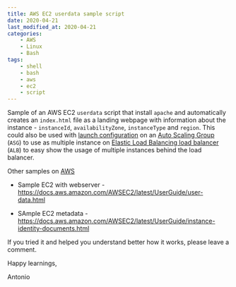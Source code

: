 ```yaml
---
title: AWS EC2 userdata sample script
date: 2020-04-21
last_modified_at: 2020-04-21
categories:
    - AWS
    - Linux
    - Bash
tags:
    - shell
    - bash
    - aws
    - ec2
    - script
---
```


Sample of an AWS EC2 `userdata` script that install `apache` and automatically creates an `index.html` file as a landing webpage with information about the instance - `instanceId`, `availabilityZone`, `instanceType` and `region`. This could also be used with [launch configuration](https://docs.aws.amazon.com/autoscaling/ec2/userguide/LaunchConfiguration.html) on an [Auto Scaling Group](https://docs.aws.amazon.com/autoscaling/ec2/userguide/AutoScalingGroup.html) (`ASG`) to use as multiple instance on [Elastic Load Balancing load balancer](https://docs.aws.amazon.com/autoscaling/ec2/userguide/as-register-lbs-with-asg.html) (`ALB`) to easy show the usage of multiple instances behind the load balancer.


<style type="text/css" href="https://raw.githubusercontent.com/AntonioFeijaoUK/antoniocloud-com/master/docs/assets/css/main.scss">
  .gist-file
</style>

<script src="https://gist.github.com/AntonioFeijaoUK/d8533a71e5ecff2971f6859a7be426da.js"></script>


Other samples on [AWS](https://aws.amazon.com)

- Sample EC2 with webserver - <https://docs.aws.amazon.com/AWSEC2/latest/UserGuide/user-data.html>

- SAmple EC2 metadata - <https://docs.aws.amazon.com/AWSEC2/latest/UserGuide/instance-identity-documents.html>




If you tried it and helped you understand better how it works, please leave a comment.


Happy learnings,

Antonio
